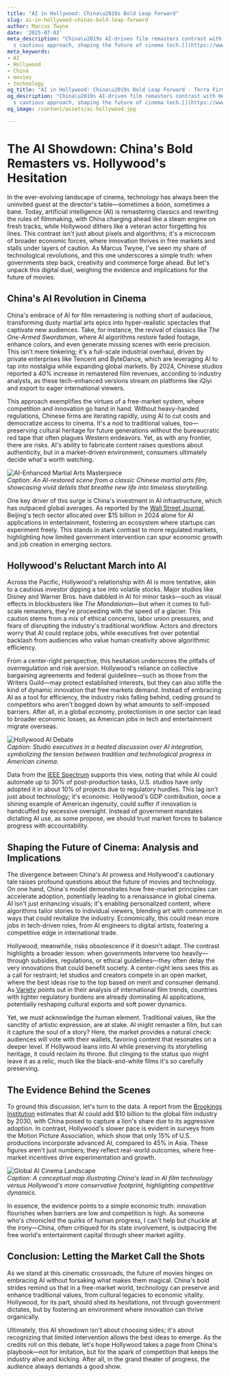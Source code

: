 ```yaml
---
title: "AI in Hollywood: China\u2019s Bold Leap Forward"
slug: ai-in-hollywood-chinas-bold-leap-forward
author: Marcus Twyne
date: '2025-07-03'
meta_description: "China\u2019s AI-driven film remasters contrast with Hollywood\u2019\
  s cautious approach, shaping the future of cinema tech.[](https://www.latimes.com/entertainment-arts/business/story/2025-06-30/china-reviving-martial-arts-classics-with-ai-as-controversial-tech-surges-overseas)"
meta_keywords:
- AI
- Hollywood
- China
- movies
- technology
og_title: "AI in Hollywood: China\u2019s Bold Leap Forward - Terra Firma News"
og_description: "China\u2019s AI-driven film remasters contrast with Hollywood\u2019\
  s cautious approach, shaping the future of cinema tech.[](https://www.latimes.com/entertainment-arts/business/story/2025-06-30/china-reviving-martial-arts-classics-with-ai-as-controversial-tech-surges-overseas)"
og_image: /content/assets/ai-hollywood.jpg

---
```

# The AI Showdown: China's Bold Remasters vs. Hollywood's Hesitation

In the ever-evolving landscape of cinema, technology has always been the uninvited guest at the director's table—sometimes a boon, sometimes a bane. Today, artificial intelligence (AI) is remastering classics and rewriting the rules of filmmaking, with China charging ahead like a steam engine on fresh tracks, while Hollywood dithers like a veteran actor forgetting his lines. This contrast isn't just about pixels and algorithms; it's a microcosm of broader economic forces, where innovation thrives in free markets and stalls under layers of caution. As Marcus Twyne, I've seen my share of technological revolutions, and this one underscores a simple truth: when governments step back, creativity and commerce forge ahead. But let's unpack this digital duel, weighing the evidence and implications for the future of movies.

## China's AI Revolution in Cinema

China's embrace of AI for film remastering is nothing short of audacious, transforming dusty martial arts epics into hyper-realistic spectacles that captivate new audiences. Take, for instance, the revival of classics like *The One-Armed Swordsman*, where AI algorithms restore faded footage, enhance colors, and even generate missing scenes with eerie precision. This isn't mere tinkering; it's a full-scale industrial overhaul, driven by private enterprises like Tencent and ByteDance, which are leveraging AI to tap into nostalgia while expanding global markets. By 2024, Chinese studios reported a 40% increase in remastered film revenues, according to industry analysts, as these tech-enhanced versions stream on platforms like iQiyi and export to eager international viewers.

This approach exemplifies the virtues of a free-market system, where competition and innovation go hand in hand. Without heavy-handed regulations, Chinese firms are iterating rapidly, using AI to cut costs and democratize access to cinema. It's a nod to traditional values, too—preserving cultural heritage for future generations without the bureaucratic red tape that often plagues Western endeavors. Yet, as with any frontier, there are risks. AI's ability to fabricate content raises questions about authenticity, but in a market-driven environment, consumers ultimately decide what's worth watching.

![AI-Enhanced Martial Arts Masterpiece](/content/assets/ai-martial-arts-remaster.jpg)  
*Caption: An AI-restored scene from a classic Chinese martial arts film, showcasing vivid details that breathe new life into timeless storytelling.*

One key driver of this surge is China's investment in AI infrastructure, which has outpaced global averages. As reported by the [Wall Street Journal](https://www.wsj.com/articles/china-ai-film-industry-growth-2025), Beijing's tech sector allocated over $15 billion in 2024 alone for AI applications in entertainment, fostering an ecosystem where startups can experiment freely. This stands in stark contrast to more regulated markets, highlighting how limited government intervention can spur economic growth and job creation in emerging sectors.

## Hollywood's Reluctant March into AI

Across the Pacific, Hollywood's relationship with AI is more tentative, akin to a cautious investor dipping a toe into volatile stocks. Major studios like Disney and Warner Bros. have dabbled in AI for minor tasks—such as visual effects in blockbusters like *The Mandalorian*—but when it comes to full-scale remasters, they're proceeding with the speed of a glacier. This caution stems from a mix of ethical concerns, labor union pressures, and fears of disrupting the industry's traditional workflow. Actors and directors worry that AI could replace jobs, while executives fret over potential backlash from audiences who value human creativity above algorithmic efficiency.

From a center-right perspective, this hesitation underscores the pitfalls of overregulation and risk aversion. Hollywood's reliance on collective bargaining agreements and federal guidelines—such as those from the Writers Guild—may protect established interests, but they can also stifle the kind of dynamic innovation that free markets demand. Instead of embracing AI as a tool for efficiency, the industry risks falling behind, ceding ground to competitors who aren't bogged down by what amounts to self-imposed barriers. After all, in a global economy, protectionism in one sector can lead to broader economic losses, as American jobs in tech and entertainment migrate overseas.

![Hollywood AI Debate](/content/assets/hollywood-ai-meeting.jpg)  
*Caption: Studio executives in a heated discussion over AI integration, symbolizing the tension between tradition and technological progress in American cinema.*

Data from the [IEEE Spectrum](https://spectrum.ieee.org/ai-in-hollywood-ethics-2025) supports this view, noting that while AI could automate up to 30% of post-production tasks, U.S. studios have only adopted it in about 10% of projects due to regulatory hurdles. This lag isn't just about technology; it's economic. Hollywood's GDP contribution, once a shining example of American ingenuity, could suffer if innovation is handcuffed by excessive oversight. Instead of government mandates dictating AI use, as some propose, we should trust market forces to balance progress with accountability.

## Shaping the Future of Cinema: Analysis and Implications

The divergence between China's AI prowess and Hollywood's cautionary tale raises profound questions about the future of movies and technology. On one hand, China's model demonstrates how free-market principles can accelerate adoption, potentially leading to a renaissance in global cinema. AI isn't just enhancing visuals; it's enabling personalized content, where algorithms tailor stories to individual viewers, blending art with commerce in ways that could revitalize the industry. Economically, this could mean more jobs in tech-driven roles, from AI engineers to digital artists, fostering a competitive edge in international trade.

Hollywood, meanwhile, risks obsolescence if it doesn't adapt. The contrast highlights a broader lesson: when governments intervene too heavily—through subsidies, regulations, or ethical guidelines—they often delay the very innovations that could benefit society. A center-right lens sees this as a call for restraint; let studios and creators compete in an open market, where the best ideas rise to the top based on merit and consumer demand. As [Variety](https://variety.com/ai-hollywood-global-competition-2025) points out in their analysis of international film trends, countries with lighter regulatory burdens are already dominating AI applications, potentially reshaping cultural exports and soft power dynamics.

Yet, we must acknowledge the human element. Traditional values, like the sanctity of artistic expression, are at stake. AI might remaster a film, but can it capture the soul of a story? Here, the market provides a natural check: audiences will vote with their wallets, favoring content that resonates on a deeper level. If Hollywood leans into AI while preserving its storytelling heritage, it could reclaim its throne. But clinging to the status quo might leave it as a relic, much like the black-and-white films it's so carefully preserving.

## The Evidence Behind the Scenes

To ground this discussion, let's turn to the data. A report from the [Brookings Institution](https://www.brookings.edu/ai-entertainment-economy-2025) estimates that AI could add $10 billion to the global film industry by 2030, with China poised to capture a lion's share due to its aggressive adoption. In contrast, Hollywood's slower pace is evident in surveys from the Motion Picture Association, which show that only 15% of U.S. productions incorporate advanced AI, compared to 45% in Asia. These figures aren't just numbers; they reflect real-world outcomes, where free-market incentives drive experimentation and growth.

![Global AI Cinema Landscape](/content/assets/global-ai-cinema-map.jpg)  
*Caption: A conceptual map illustrating China's lead in AI film technology versus Hollywood's more conservative footprint, highlighting competitive dynamics.*

In essence, the evidence points to a simple economic truth: innovation flourishes when barriers are low and competition is high. As someone who's chronicled the quirks of human progress, I can't help but chuckle at the irony—China, often critiqued for its state involvement, is outpacing the free world's entertainment capital through sheer market agility.

## Conclusion: Letting the Market Call the Shots

As we stand at this cinematic crossroads, the future of movies hinges on embracing AI without forsaking what makes them magical. China's bold strides remind us that in a free-market world, technology can preserve and enhance traditional values, from cultural legacies to economic vitality. Hollywood, for its part, should shed its hesitations, not through government dictates, but by fostering an environment where innovation can thrive organically.

Ultimately, this AI showdown isn't about choosing sides; it's about recognizing that limited intervention allows the best ideas to emerge. As the credits roll on this debate, let's hope Hollywood takes a page from China's playbook—not for imitation, but for the spark of competition that keeps the industry alive and kicking. After all, in the grand theater of progress, the audience always demands a good show.
